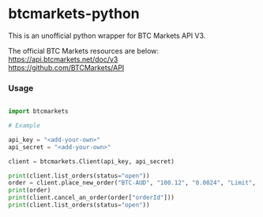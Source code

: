 # btcmarkets-python
This is an unofficial python wrapper for BTC Markets API V3.

The official BTC Markets resources are below: \
https://api.btcmarkets.net/doc/v3 \
https://github.com/BTCMarkets/API 

### Usage
```python

import btcmarkets

# Example

api_key = "<add-your-own>"
api_secret = "<add-your-own>"

client = btcmarkets.Client(api_key, api_secret)

print(client.list_orders(status="open"))
order = client.place_new_order("BTC-AUD", "100.12", "0.0024", "Limit", "Bid")
print(order)
print(client.cancel_an_order(order["orderId"]))
print(client.list_orders(status="open"))
```
